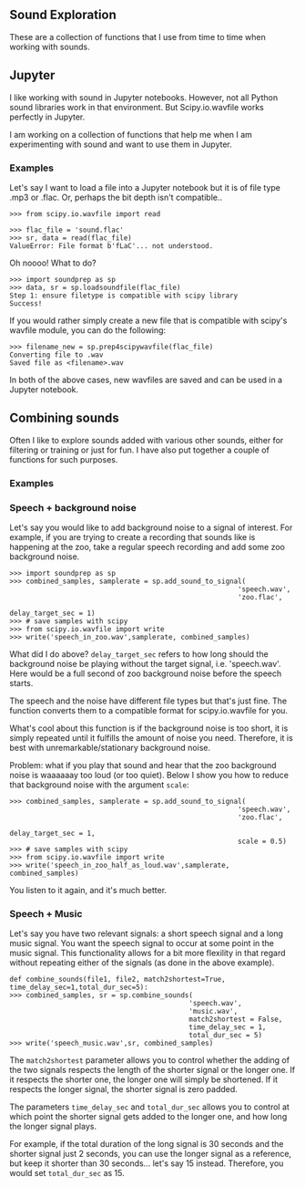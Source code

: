 ## Sound Exploration

These are a collection of functions that I use from time to time when working with sounds.

## Jupyter

I like working with sound in Jupyter notebooks. However, not all Python sound libraries work in that environment. But Scipy.io.wavfile works perfectly in Jupyter. 

I am working on a collection of functions that help me when I am experimenting with sound and want to use them in Jupyter. 

### Examples

Let's say I want to load a file into a Jupyter notebook but it is of file type .mp3 or .flac. Or, perhaps the bit depth isn't compatible.. 

```
>>> from scipy.io.wavfile import read

>>> flac_file = 'sound.flac'
>>> sr, data = read(flac_file)
ValueError: File format b'fLaC'... not understood.
```

Oh noooo! What to do?

```
>>> import soundprep as sp
>>> data, sr = sp.loadsoundfile(flac_file)
Step 1: ensure filetype is compatible with scipy library
Success!
```
If you would rather simply create a new file that is compatible with scipy's wavfile module, you can do the following:

```
>>> filename_new = sp.prep4scipywavfile(flac_file) 
Converting file to .wav
Saved file as <filename>.wav
```

In both of the above cases, new wavfiles are saved and can be used in a Jupyter notebook.

## Combining sounds

Often I like to explore sounds added with various other sounds, either for filtering or training or just for fun. I have also put together a couple of functions for such purposes.

### Examples

### Speech + background noise

Let's say you would like to add background noise to a signal of interest. For example, if you are trying to create a recording that sounds like is happening at the zoo, take a regular speech recording and add some zoo background noise.

```
>>> import soundprep as sp
>>> combined_samples, samplerate = sp.add_sound_to_signal(
                                                        'speech.wav',
                                                        'zoo.flac', 
                                                        delay_target_sec = 1)
>>> # save samples with scipy
>>> from scipy.io.wavfile import write
>>> write('speech_in_zoo.wav',samplerate, combined_samples)
```

What did I do above? `delay_target_sec` refers to how long should the background noise be playing without the target signal, i.e. 'speech.wav'. Here would be a full second of zoo background noise before the speech starts. 

The speech and the noise have different file types but that's just fine. The function converts them to a compatible format for scipy.io.wavfile for you. 

What's cool about this function is if the background noise is too short, it is simply repeated until it fulfills the amount of noise you need. Therefore, it is best with unremarkable/stationary background noise.

Problem: what if you play that sound and hear that the zoo background noise is waaaaaay too loud (or too quiet). Below I show you how to reduce that background noise with the argument `scale`:
```
>>> combined_samples, samplerate = sp.add_sound_to_signal(
                                                        'speech.wav',
                                                        'zoo.flac', 
                                                        delay_target_sec = 1,
                                                        scale = 0.5)
>>> # save samples with scipy
>>> from scipy.io.wavfile import write
>>> write('speech_in_zoo_half_as_loud.wav',samplerate, combined_samples)
```
You listen to it again, and it's much better. 

### Speech + Music

Let's say you have two relevant signals: a short speech signal and a long music signal. You want the speech signal to occur at some point in the music signal. This functionality allows for a bit more flexility in that regard without repeating either of the signals (as done in the above example).

```
def combine_sounds(file1, file2, match2shortest=True, time_delay_sec=1,total_dur_sec=5):
>>> combined_samples, sr = sp.combine_sounds(
                                            'speech.wav', 
                                            'music.wav',
                                            match2shortest = False,
                                            time_delay_sec = 1,
                                            total_dur_sec = 5)
>>> write('speech_music.wav',sr, combined_samples)
```
The `match2shortest` parameter allows you to control whether the adding of the two signals respects the length of the shorter signal or the longer one. If it respects the shorter one, the longer one will simply be shortened. If it respects the longer signal, the shorter signal is zero padded. 

The parameters `time_delay_sec` and `total_dur_sec` allows you to control at which point the shorter signal gets added to the longer one, and how long the longer signal plays. 

For example, if the total duration of the long signal is 30 seconds and the shorter signal just 2 seconds, you can use the longer signal as a reference, but keep it shorter than 30 seconds... let's say 15 instead. Therefore, you would set `total_dur_sec` as 15.
